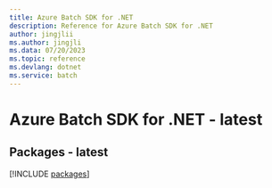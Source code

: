 ```yaml
---
title: Azure Batch SDK for .NET
description: Reference for Azure Batch SDK for .NET
author: jingjlii
ms.author: jingjli
ms.data: 07/20/2023
ms.topic: reference
ms.devlang: dotnet
ms.service: batch
---
```

# Azure Batch SDK for .NET - latest
## Packages - latest
[!INCLUDE [packages](batch-index.md)]